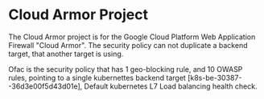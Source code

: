# Cloud Armor Project

The Cloud Armor project is for the Google Cloud Platform Web Application Firewall "Cloud Armor".
The security policy can not duplicate a backend target, that another target is using.

Ofac is the security policy that has 1 geo-blocking rule, and 10 OWASP rules, pointing to a single kubernettes backend target [k8s-be-30387--36d3e00f5d43d01e], Default kubernetes L7 Load balancing health check.
